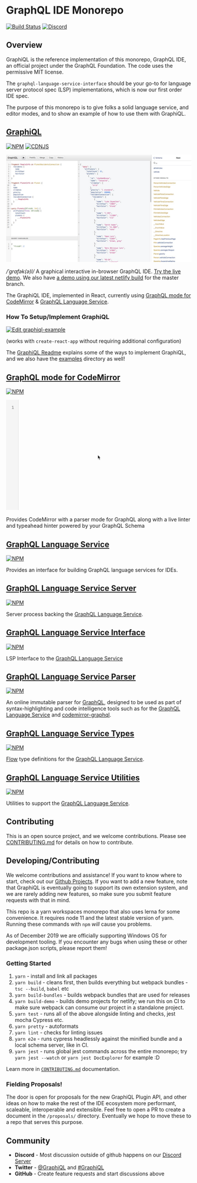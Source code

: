 # GraphQL IDE Monorepo


[![Build Status](https://travis-ci.org/graphql/graphiql.svg?branch=master)](https://travis-ci.org/graphql/graphiql)
[![Discord](https://img.shields.io/discord/586999333447270440.svg)](https://discord.gg/RfY2dvr)

## Overview

GraphiQL is the reference implementation of this monorepo, GraphQL IDE, an official project under the GraphQL Foundation. The code uses the permissive MIT license.

The `graphql-language-service-interface` should be your go-to for language server protocol spec (LSP) implementations, which is now our first order IDE spec.

The purpose of this monorepo is to give folks a solid language service, and editor modes, and to show an example of how to use them with GraphiQL.


## [GraphiQL](packages/graphiql#readme)
[![NPM](https://img.shields.io/npm/v/graphiql.svg)](https://npmjs.com/graphiql)
[![CDNJS](https://img.shields.io/cdnjs/v/graphiql.svg)](https://cdnjs.com/libraries/graphiql)

[![](packages/graphiql/resources/graphiql.jpg)](https://graphiql-test.netlify.com/)

_/ˈɡrafək(ə)l/_ A graphical interactive in-browser GraphQL IDE. [Try the live demo](http://graphql.org/swapi-graphql). We also have [a demo using our latest netlify build](http://graphiql-test.netlify.com) for the master branch.

The GraphiQL IDE, implemented in React, currently using [GraphQL mode for CodeMirror](packages/codemirror-graphql#readme) & [GraphQL Language Service](packages/graphql-language-service#readme).

### How To Setup/Implement GraphiQL
[![Edit graphiql-example](https://codesandbox.io/static/img/play-codesandbox.svg)](https://codesandbox.io/s/graphiql-example-nhzvc)

(works with `create-react-app` without requiring additional configuration)

The [GraphiQL Readme](packages/graphiql#readme) explains some of the ways to implement GraphiQL, and we also have the [examples](examples) directory as well!

## [GraphQL mode for CodeMirror](packages/codemirror-graphql#readme)
[![NPM](https://img.shields.io/npm/v/codemirror-graphql.svg)](https://npmjs.com/codemirror-graphql)

![](packages/codemirror-graphql/resources/example.gif)

Provides CodeMirror with a parser mode for GraphQL along with a live linter and typeahead hinter powered by your GraphQL Schema


## [GraphQL Language Service](packages/graphql-language-service#readme)
[![NPM](https://img.shields.io/npm/v/graphql-language-service.svg)](https://npmjs.com/graphql-language-service)

Provides an interface for building GraphQL language services for IDEs.


##  [GraphQL Language Service Server](packages/graphql-language-service-server#readme)
[![NPM](https://img.shields.io/npm/v/graphql-language-service.svg)](https://npmjs.com/graphql-language-service)

Server process backing the [GraphQL Language Service](packages/graphql-language-service#readme).


## [GraphQL Language Service Interface](packages/graphql-language-service-interface#readme)
[![NPM](https://img.shields.io/npm/v/graphql-language-service-interface.svg)](https://npmjs.com/graphql-language-service-interface)

LSP Interface to the [GraphQL Language Service](packages/graphql-language-service#readme)


## [GraphQL Language Service Parser](packages/graphql-language-service-parser#readme)
[![NPM](https://img.shields.io/npm/v/graphql-language-service-parser.svg)](https://npmjs.com/graphql-language-service-parser)

An online immutable parser for [GraphQL](http://graphql.org/), designed to be used as part of syntax-highlighting and code intelligence tools such as for the [GraphQL Language Service](packages/graphql-language-service#readme) and [codemirror-graphql](packages/codemirror-graphql#readme).


## [GraphQL Language Service Types](packages/graphql-language-service-types#readme)
[![NPM](https://img.shields.io/npm/v/graphql-language-service-types.svg)](https://npmjs.com/graphql-language-service-types)

[Flow](https://flowtype.org/) type definitions for the [GraphQL Language Service](packages/graphql-language-service#readme).


## [GraphQL Language Service Utilities](packages/graphql-language-service-utils#readme)
[![NPM](https://img.shields.io/npm/v/graphql-language-service-utils.svg)](https://npmjs.com/graphql-language-service-utils)

Utilities to support the [GraphQL Language Service](packages/graphql-language-service#readme).


## Contributing

This is an open source project, and we welcome contributions. Please see
[CONTRIBUTING.md](CONTRIBUTING.md) for details on how to contribute.


## Developing/Contributing

We welcome contributions and assistance! If you want to know where to start, check out our [Github Projects](https://github.com/graphql/graphiql/projects). If you want to add a new feature, note that GraphiQL is eventually going to support its own extension system, and we are rarely adding new features, so make sure you submit feature requests with that in mind.

This repo is a yarn workspaces monorepo that also uses lerna for some convenience.
It requires node 11 and the latest stable version of yarn. 
Running these commands with `npm` _will_ cause you problems.

As of December 2019 we are officially supporting Windows OS for development tooling. If you encounter any bugs when using these or other package.json scripts, please report them!

### Getting Started

1. `yarn` - install and link all packages
2. `yarn build` - cleans first, then builds everything but webpack bundles - `tsc --build`, `babel` etc
3. `yarn build-bundles` - builds webpack bundles that are used for releases
4. `yarn build-demo` - builds demo projects for netlify; we run this on CI to make sure webpack can consume our project in a standalone project.
5. `yarn test` - runs all of the above alongside linting and checks, jest mocha Cypress etc.
6. `yarn pretty` - autoformats
7. `yarn lint` - checks for linting issues
8. `yarn e2e` - runs cypress headlessly against the minified bundle and a local schema server, like in CI.
9. `yarn jest` - runs global jest commands across the entire monorepo; try `yarn jest --watch` or `yarn jest DocExplorer` for example :D

Learn more in [`CONTRIBUTING.md`](./CONTRIBUTING.md) documentation.

### Fielding Proposals!

The door is open for proposals for the new GraphiQL Plugin API, and other ideas on how to make the rest of the IDE ecosystem more performant, scaleable, interoperable and extensible.
Feel free to open a PR to create a document in the `/proposals/` directory. 
Eventually we hope to move these to a repo that serves this purpose.


## Community

- __Discord__ - Most discussion outside of github happens on our [Discord Server](https://discord.gg/eNuu9Cb)
- __Twitter__ - [@GraphiQL](https://twitter.com/@GraphiQL) and [#GraphiQL](https://twitter.com/hashtag/GraphiQL)
- __GitHub__ - Create feature requests and start discussions above
